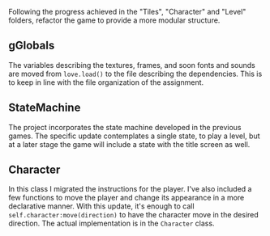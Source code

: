 Following the progress achieved in the "Tiles", "Character" and "Level" folders, refactor the game to provide a more modular structure.

## gGlobals

The variables describing the textures, frames, and soon fonts and sounds are moved from `love.load()` to the file describing the dependencies. This is to keep in line with the file organization of the assignment.

## StateMachine

The project incorporates the state machine developed in the previous games. The specific update contemplates a single state, to play a level, but at a later stage the game will include a state with the title screen as well.

## Character

In this class I migrated the instructions for the player. I've also included a few functions to move the player and change its appearance in a more declarative manner. With this update, it's enough to call `self.character:move(direction)` to have the character move in the desired direction. The actual implementation is in the `Character` class.
